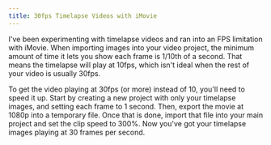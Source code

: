 ```yaml
---
title: 30fps Timelapse Videos with iMovie
---
```


I've been experimenting with timelapse videos and ran into an FPS limitation with iMovie. When importing images into your video project, the minimum amount of time it lets you show each frame is 1/10th of a second. That means the timelapse will play at 10fps, which isn't ideal when the rest of your video is usually 30fps.

To get the video playing at 30fps (or more) instead of 10, you'll need to speed it up. Start by creating a new project with only your timelapse images, and setting each frame to 1 second. Then, export the movie at 1080p into a temporary file. Once that is done, import that file into your main project and set the clip speed to 300%. Now you've got your timelapse images playing at 30 frames per second.

